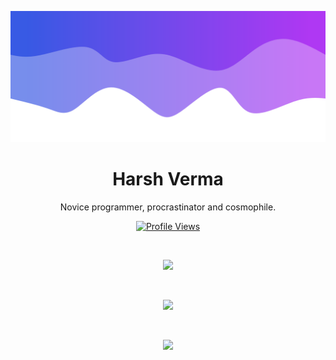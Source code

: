 ![Header](https://raw.githubusercontent.com/Gowixx/Gowixx/master/header.png)

<h1 align="center">Harsh Verma</h1>
<p align="center">Novice programmer, procrastinator and cosmophile.</p>
<a href="https://github.com/ISROHarsh">
  <p align="center">
    <img src="https://visitor-badge.laobi.icu/badge?page_id=ISROHarsh" alt="Profile Views"/>
  </p>
</a>
<br>
<p align="center">
   <img src="https://skillicons.dev/icons?i=linux,vscode,arduino,python,js,mysql,git,qt" />
</p>
<br> 
<p align="center">
  <img src="https://github-readme-stats.vercel.app/api?username=ISROHarsh&show_icons=true&theme=midnight-purple&hide_border=true&hide_title=true&count_private=true"/>
</p>

<br>
<p align="center">
  <a href="https://discordapp.com/users/737912201981067314">
  <img src="https://lanyard-profile-readme.vercel.app/api/737912201981067314?hideTimestamp=true&hideBadges=true"/>
  </a>
</p>
